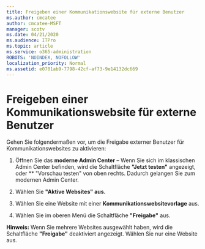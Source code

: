 ```yaml
---
title: Freigeben einer Kommunikationswebsite für externe Benutzer
ms.author: cmcatee
author: cmcatee-MSFT
manager: scotv
ms.date: 04/21/2020
ms.audience: ITPro
ms.topic: article
ms.service: o365-administration
ROBOTS: 'NOINDEX, NOFOLLOW'
localization_priority: Normal
ms.assetid: e0701ab9-7798-42cf-af73-9e14132dc669
---
```


# <a name="share-a-communication-site-with-external-users"></a>Freigeben einer Kommunikationswebsite für externe Benutzer

Gehen Sie folgendermaßen vor, um die Freigabe externer Benutzer für Kommunikationswebsites zu aktivieren: 
  
1. Öffnen Sie das **moderne Admin Center** – Wenn Sie sich im klassischen Admin Center befinden, wird die Schaltfläche **"Jetzt testen"** angezeigt, oder ** "Vorschau testen" von oben rechts. Dadurch gelangen Sie zum modernen Admin Center. 
  
2. Wählen Sie **"Aktive Websites" aus.**
  
3. Wählen Sie eine Website mit einer **Kommunikationswebsitevorlage** aus. 
  
4. Wählen Sie im oberen Menü die Schaltfläche **"Freigabe"** aus. 
  
 **Hinweis:** Wenn Sie mehrere Websites ausgewählt haben, wird die Schaltfläche **"Freigabe"** deaktiviert angezeigt. Wählen Sie nur eine Website aus. 
  

